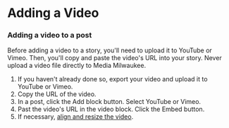 # Adding a Video

### Adding a video to a post

Before adding a video to a story, you'll need to upload it to YouTube or Vimeo. Then, you'll copy and paste the video's URL into your story. Never upload a video file directly to Media Milwaukee. 

1. If you haven't already done so, export your video and upload it to YouTube or Vimeo.
2. Copy the URL of the video.
3. In a post, click the Add block button. Select YouTube or Vimeo.
4. Past the video's URL in the video block. Click the Embed button.
5. If necessary, [align and resize the video](aligning-and-resizing-a-video.md). 





